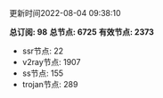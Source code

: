 更新时间2022-08-04 09:38:10

**总订阅: 98**
**总节点: 6725**
**有效节点: 2373**
- ssr节点: 22
- v2ray节点: 1907
- ss节点: 155
- trojan节点: 289
